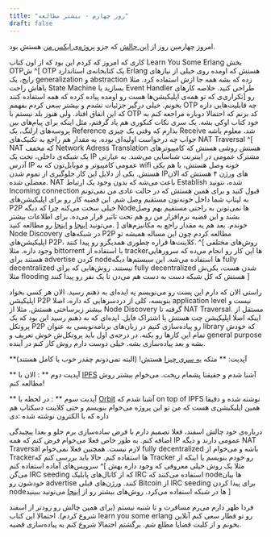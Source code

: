 ```yaml
---
title: "روز چهارم - بیشتر مطالعه"
draft: false
---
```

امروز چهارمین روز از [این چالش](/blog/p2p) که جزو [پروژه‌ی ایکس من](/blog/x-project/) هستش بود.

 کاری که امروز که کردم این بود که از اون کتاب Learn You Some Erlang بخش OTPش ^[
OTP یک کتابخانه‌ی استاندارد Erlang هستش که اومده روی خیلی از نیازهای رایج، یک generalization و abstraction زده که بشه همه جا ازش استفاده کرد. مثلا باهاش راحت State Machine بسازید یا Event Handler طراحی کنید. خلاصه کارهای تکراری‌ی که تو همه‌ی اپلیکیشن‌ها هست رو اومده پیاده کرده که همه استفاده کنند]
رو بخونم. خیلی درگیر جزئیات نشدم و بیشتر سعی کردم بفهمم OTP چه قابلیت‌هایی داره که این اتفاق افتاد. ولی هنوز بلد نیستم با OTP کد بزنم که احتمالا دوباره مراجعه کنم به خود کتاب اوکی بشه. یک سری نکات کنکوری هم یاد گرفتم، مثل اینکه برای پیام‌های بین پروسه‌های ارلنگ، یک Reference بذارم که وقتی یک چیزی Receive شد، معلوم باشه جواب چه درخواست اولیه‌ای بوده. یه مقدار هم راجع به تکنیک‌های NAT Traversal ^[
NAT که مخفف Network Adress Translation هستش روشی هستش که کامپیوترهای یک شبکه‌ی داخلی، تحت یک IP مشترک عمومی در اینترنت شناسایی می‌شند. به عبارتی آدرس IP عمومی کامپیوتر و موبایل‌تون که به wifi خونه وصل هستش، با هم یکی هستش. یکی از دلایل این کار جلوگیری از تموم شدن IPهای ورژن ۴ هستش که الان معضلی شده. NAT باعث می‌شه که بدون وجود یک ارتباط Establish شده، نتونید Incoming connection قبول کنید و برای همین هستش که در حالت عادی من نمی‌تونم به لپتاپ شما داخل خونه‌تون مستقیم وصل شم. این قضیه کار رو برای اپلیکیشن‌های P2P خیلی سخت می‌کنه چرا که دیگه Nodeها نمی‌تونن به راحتی مستقیم بهم وصل بشند و این قضیه نرم‌افزار من رو هم تحت تاثیر قرار می‌ده. برای اطلاعات بیشتر می‌تونید [اینجا](https://en.wikipedia.org/wiki/Network_address_translation) و [اینجا](https://en.wikipedia.org/wiki/Carrier-grade_NAT) رو مطالعه کنید.
]
 خوندم. بعد هم یه مقدار راجع به مکانیزم‌های Node Discovery در شبکه‌های P2P مطالعه کردم چون این مساله همیشه تو اپلیکیشن‌های P2P، کلاینت‌ها قراره چطوری همدیگرو رو پیدا کنند.
^[
روش‌های مختلفی وجود داره. مثلا bittorrent با استفاده از trackerها این کار رو انجام می‌ده که سرورهایی هستند برای advertise کردن nodeها استفاده می‌شه. این سیستم‌ها دیگه fully decentralized نیستند. روش‌هایی که برای fully decentralized شدن هست، یکی‌ش مثلا flooding هستش که کل شبکه دست به دست هم می‌دن تا یک نفر رو پیدا کنند
]

راستی الان که دارم این پست رو می‌نویسم یه ایده‌ای به ذهنم رسید. الان هر کسی بخواد اپلیکیشن P2P بنویسه، کلی از دردسرهایی که داره، اصلا application level نیست و بیشتر زیرساختی هستش. مثلا از Node Discovery گرفته تا NAT Traversal. مستقل از اینکه اصلا اپلیکیشن چت هستش یا اشتراک فایل. ایده‌ای که به ذهنم رسید این بود که یک پروتکل P2P رو پیاده‌سازی کنیم در زبان‌های برنامه‌نویسی به عنوان library که خودش تمام این کارها رو بکنه. در درجه‌ی اول باید پروتکل‌ش خوش تعریف و general purpose بشه و بعد پیاده‌سازی بشه. خیلی دوست دارم روش کار کنم در آینده.

**آپدیت: ** مثکه [یه سری چیزا](https://pypi.python.org/pypi/pyp2p) هستش! (البته نمی‌دونم چقدر خوب یا کامل هستند)

** آپدیت دوم ** : الان با [IPFS](https://ipfs.io/) آشنا شدم و حقیقتا پشمام ریخت. می‌خوام بیشتر روش مطالعه کنم! 

** آپدیت سوم ** : در لحظه با [Orbit](https://github.com/orbitdb/orbit) آشنا شدم که on top of IPFS نوشته شده و دقیقا همین اپلیکیشن‌ی هست که من تو این پروژه می‌خوام بنویسم و حتی کلاینت دسکتاپ هم داره که با الکترون نوشته شده :دی 

درباره‌ی خود چالش اسفند، فعلا تصمیم دارم با فرض ساده‌سازی برم جلو و بعدا پیچیدگی اضافه کنم. به طور خاص فعلا می‌خوام فرض کنم که همه IP عمومی دارند و دیگه NAT Traversal لازم نیست. همچنین فعلا نمی‌خوام fully decentralized باشه و می‌خوام از Trackerها استفاده کنم. حالا باید بررسی کنم که Tracker رو خودم بنویسم یا اینکه از سرویس‌های آماده استفاده کنم ^[
مثلا یک روش خیلی معروفی که وجود داره بهش می‌گن IRC seeding که از کانال‌‌های پابلیک IRC استفاده می‌کنند که nodeها بیان خودشون رو advertise کنند. ورژن‌های قبلی Bitcoin از IRC seeding برای پیدا کردن nodeها در شبکه استفاده می‌کرد. روش‌های بیشتر رو از [اینجا](https://en.bitcoin.it/wiki/Satoshi_Client_Node_Discovery) می‌تونید ببینید
]

فردا ظهر دارم می‌رم مسافرت و تا شنبه نیستم (برای همین چالش رو زودتر از اسفند شروع کردم). احتمالا این کتاب learn you some erlang رو تو قطار سعی کنم آنلاین بخونم و از کلیت قضایا مطلع شم. برگشتم احتمالا شروع کنم به پیاده‌سازی قضیه. 
